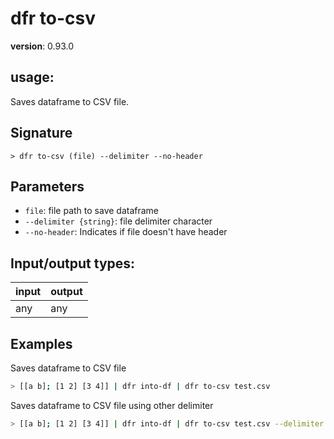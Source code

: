 # dfr to-csv

**version**: 0.93.0

## **usage**:

Saves dataframe to CSV file.

## Signature

`> dfr to-csv (file) --delimiter --no-header`

## Parameters

- `file`: file path to save dataframe
- `--delimiter {string}`: file delimiter character
- `--no-header`: Indicates if file doesn't have header

## Input/output types:

| input | output |
| ----- | ------ |
| any   | any    |

## Examples

Saves dataframe to CSV file

```bash
> [[a b]; [1 2] [3 4]] | dfr into-df | dfr to-csv test.csv
```

Saves dataframe to CSV file using other delimiter

```bash
> [[a b]; [1 2] [3 4]] | dfr into-df | dfr to-csv test.csv --delimiter '|'
```
